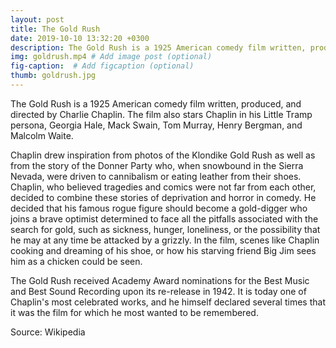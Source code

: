 ```yaml
---
layout: post
title: The Gold Rush
date: 2019-10-10 13:32:20 +0300
description: The Gold Rush is a 1925 American comedy film written, produced, and directed by Charlie Chaplin. # Add post description (optional)
img: goldrush.mp4 # Add image post (optional)
fig-caption:  # Add figcaption (optional)
thumb: goldrush.jpg
---
```

The Gold Rush is a 1925 American comedy film written, produced, and directed by Charlie Chaplin. The film also stars Chaplin in his Little Tramp persona, Georgia Hale, Mack Swain, Tom Murray, Henry Bergman, and Malcolm Waite.

Chaplin drew inspiration from photos of the Klondike Gold Rush as well as from the story of the Donner Party who, when snowbound in the Sierra Nevada, were driven to cannibalism or eating leather from their shoes. Chaplin, who believed tragedies and comics were not far from each other, decided to combine these stories of deprivation and horror in comedy. He decided that his famous rogue figure should become a gold-digger who joins a brave optimist determined to face all the pitfalls associated with the search for gold, such as sickness, hunger, loneliness, or the possibility that he may at any time be attacked by a grizzly. In the film, scenes like Chaplin cooking and dreaming of his shoe, or how his starving friend Big Jim sees him as a chicken could be seen.

The Gold Rush received Academy Award nominations for the Best Music and Best Sound Recording upon its re-release in 1942. It is today one of Chaplin's most celebrated works, and he himself declared several times that it was the film for which he most wanted to be remembered.

Source: Wikipedia